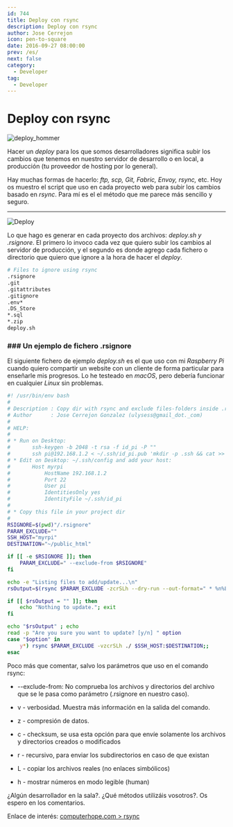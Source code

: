 ```yaml
---
id: 744
title: Deploy con rsync
description: Deploy con rsync
author: Jose Cerrejon
icon: pen-to-square
date: 2016-09-27 08:00:00
prev: /es/
next: false
category:
  - Developer
tag:
  - Developer
---
```


# Deploy con rsync

![deploy_hommer](/images/2016/09/deploy_hommer.jpg)

Hacer un *deploy* para los que somos desarrolladores significa subir los cambios que tenemos en nuestro servidor de desarrollo o en local, a producción (tu proveedor de hosting por lo general).

Hay muchas formas de hacerlo: *ftp, scp, Git, Fabric, Envoy, rsync,* etc. Hoy os muestro el script que uso en cada proyecto web para subir los cambios basado en *rsync*. Para mí es el el método que me parece más sencillo y seguro.

- - -
![Deploy](/images/2016/09/deploy.png)

Lo que hago es generar en cada proyecto dos archivos: *deploy.sh y .rsignore*. El primero lo invoco cada vez que quiero subir los cambios al servidor de producción, y el segundo es donde agrego cada fichero o directorio que quiero que ignore a la hora de hacer el *deploy*.

```bash
# Files to ignore using rsync
.rsignore
.git
.gitattributes
.gitignore
.env*
.DS_Store
*.sql
*.zip
deploy.sh
```
### ### Un ejemplo de fichero .rsignore

El siguiente fichero de ejemplo *deploy.sh* es el que uso con mi *Raspberry Pi* cuando quiero compartir un website con un cliente de forma particular para enseñarle mis progresos. Lo he testeado en *macOS*, pero debería funcionar en cualquier *Linux* sin problemas.

```bash
#! /usr/bin/env bash
#
# Description : Copy dir with rsync and exclude files-folders inside .rsignore in your project
# Author      : Jose Cerrejon Gonzalez (ulysess@gmail_dot._com)
#
# HELP:
#
# * Run on Desktop:
#       ssh-keygen -b 2048 -t rsa -f id_pi -P ""
#       ssh pi@192.168.1.2 < ~/.ssh/id_pi.pub 'mkdir -p .ssh && cat >> .ssh/authorized_keys'
# * Edit on Desktop: ~/.ssh/config and add your host:
#       Host myrpi
#           HostName 192.168.1.2
#           Port 22
#           User pi
#           IdentitiesOnly yes
#           IdentityFile ~/.ssh/id_pi
#
# * Copy this file in your project dir
#
RSIGNORE=$(pwd)"/.rsignore"
PARAM_EXCLUDE=""
SSH_HOST="myrpi"
DESTINATION="~/public_html"

if [[ -e $RSIGNORE ]]; then
    PARAM_EXCLUDE=" --exclude-from $RSIGNORE"
fi

echo -e "Listing files to add/update...\n"
rsOutput=$(rsync $PARAM_EXCLUDE -zcrSLh --dry-run --out-format=" * %n%L [%M]" ./ $SSH_HOST:$DESTINATION)

if [[ $rsOutput = "" ]]; then
    echo "Nothing to update."; exit
fi

echo "$rsOutput" ; echo
read -p "Are you sure you want to update? [y/n] " option
case "$option" in
    y*) rsync $PARAM_EXCLUDE -vzcrSLh ./ $SSH_HOST:$DESTINATION;;
esac
```

Poco más que comentar, salvo los parámetros que uso en el comando rsync:

* --exclude-from: No comprueba los archivos y directorios del archivo que se le pasa como parámetro (.rsignore en nuestro caso).

* v - verbosidad. Muestra más información en la salida del comando.

* z - compresión de datos.

* c - checksum, se usa esta opción para que envíe solamente los archivos y directorios creados o modificados

* r - recursivo, para enviar los subdirectorios en caso de que existan

* L - copiar los archivos reales (no enlaces simbólicos)

* h - mostrar números en modo legible (human)

¿Algún desarrollador en la sala?. ¿Qué métodos utilizáis vosotros?. Os espero en los comentarios.

Enlace de interés: [computerhope.com > rsync](http://www.computerhope.com/unix/rsync.htm)